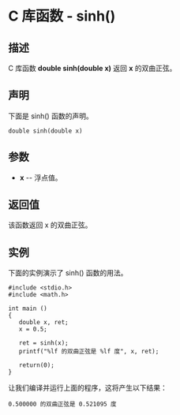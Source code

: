 
# C 库函数 - sinh()

  

## 描述

C 库函数 **double sinh(double x)** 返回 **x** 的双曲正弦。

## 声明

下面是 sinh() 函数的声明。

```
double sinh(double x)

```

## 参数

*   **x** -- 浮点值。

## 返回值

该函数返回 x 的双曲正弦。

## 实例

下面的实例演示了 sinh() 函数的用法。

```
#include <stdio.h>
#include <math.h>

int main ()
{
   double x, ret;
   x = 0.5;

   ret = sinh(x);
   printf("%lf 的双曲正弦是 %lf 度", x, ret);

   return(0);
}

```

让我们编译并运行上面的程序，这将产生以下结果：

```
0.500000 的双曲正弦是 0.521095 度

```

  

